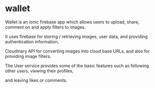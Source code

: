 # wallet

Wallet is an ionic firebase app which allows users to upload, share, comment on and apply filters to images. 


It uses firebase for storing / retrieving images, user data, and providing authentication information, 

Cloudinary API for converting images into cloud base URLs, and also for providing image filters.


The User service provides some of the basic features such as following other users, viewing their profiles,

and leaving likes or comments.
